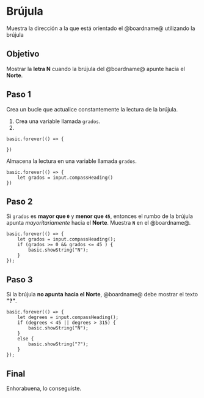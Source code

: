 # Brújula

Muestra la dirección a la que está orientado el @boardname@ utilizando la brújula 

## Objetivo

Mostrar la **letra N** cuando la brújula del @boardname@ apunte hacia el **Norte**.

## Paso 1

Crea un bucle que actualice constantemente la lectura de la brújula.
 1. Crea una variable llamada `grados`.
 2. 

```blocks
basic.forever(() => {
    
})
```

Almacena la lectura en una variable llamada `grados`.
```blocks
basic.forever(() => {
    let grados = input.compassHeading()
})
```

## Paso 2

Si `grados` es **mayor que `0`** y **menor que `45`**, entonces el rumbo de la brújula apunta *mayoritariamente* hacia el **Norte**. Muestra **`N`** en el @boardname@.

```blocks
basic.forever(() => {
    let grados = input.compassHeading();
    if (grados >= 0 && grados <= 45 ) {
        basic.showString("N");
    }
});
```

## Paso 3
    
Si la brújula **no apunta hacia el Norte**, @boardname@ debe mostrar el texto **"?"**.

```blocks
basic.forever(() => {
    let degrees = input.compassHeading();
    if (degrees < 45 || degrees > 315) {
        basic.showString("N");
    }
    else {
        basic.showString("?");
    }
});
```

## Final

Enhorabuena, lo conseguiste.
